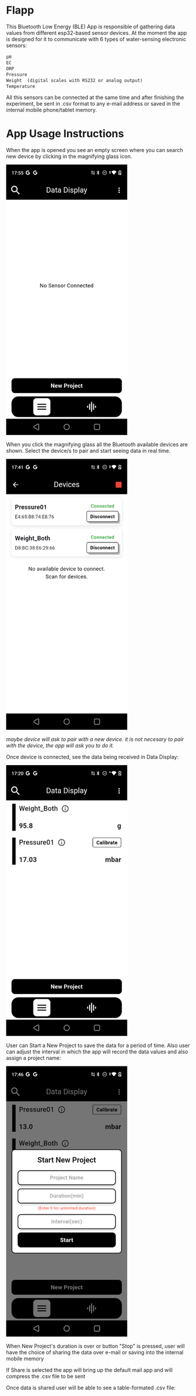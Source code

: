 # Flapp

This Bluetooth Low Energy (BLE) App is responsible of gathering data values from different esp32-based sensor devices.
At the moment the app is designed for it to communicate with 6 types of water-sensing electronic sensors:
```
pH 
EC 
ORP 
Pressure 
Weight  (digital scales with RS232 or analog output)
Temperature
```
All this sensors can be connected at the same time and after finishing the experiment, be sent in .csv format to any e-mail address or saved in the internal mobile phone/tablet memory.

# App Usage Instructions
When the app is opened you see an empty screen where you can search new device by clicking in the magnifying glass icon.

<img src="images/app_start.png" alt="Start Display" width="330"/>

When you click the magnifying glass all the Bluetooth available devices are shown. 
Select the device/s to pair and start seeing data in real time.

<img src="images/app_devicesView.png" alt="Devices Display" width="330"/>

_maybe device will ask to pair with a new device. it is not necesary to pair with the device, the app will ask you to do it._

Once device is connected, see the data being received in Data Display:

<img src="images/app_liveView.png" alt="Live View Display" width="330"/>

User can Start a New Project to save the data for a period of time. Also user can adjust the interval in which the app will record the data values and also assign a project name:

<img src="images/app_newProject.png" alt="New Project Display" width="330"/>

When New Project's duration is over or button "Stop" is pressed, user will have the choice of sharing the data over e-mail or saving into the internal mobile memory

If Share is selected the app will bring up the default mail app and will compress the .csv file to be sent

Once data is shared user will be able to see a table-formated .csv file:
